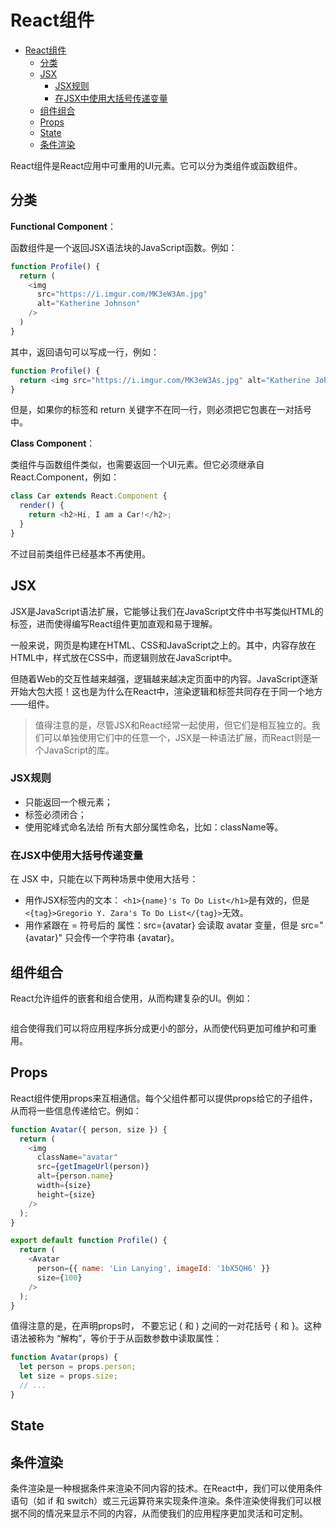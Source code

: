 # React组件

- [React组件](#react组件)
  - [分类](#分类)
  - [JSX](#jsx)
    - [JSX规则](#jsx规则)
    - [在JSX中使用大括号传递变量](#在jsx中使用大括号传递变量)
  - [组件组合](#组件组合)
  - [Props](#props)
  - [State](#state)
  - [条件渲染](#条件渲染)

React组件是React应用中可重用的UI元素。它可以分为类组件或函数组件。

## 分类

**Functional Component**：

函数组件是一个返回JSX语法块的JavaScript函数。例如：

```javascript
function Profile() {
  return (
    <img
      src="https://i.imgur.com/MK3eW3Am.jpg"
      alt="Katherine Johnson"
    />
  )
}
```

其中，返回语句可以写成一行，例如：

```javascript
function Profile() {
  return <img src="https://i.imgur.com/MK3eW3As.jpg" alt="Katherine Johnson" />;
}
```

但是，如果你的标签和 return 关键字不在同一行，则必须把它包裹在一对括号中。

**Class Component**：

类组件与函数组件类似，也需要返回一个UI元素。但它必须继承自React.Component，例如：

```javascript
class Car extends React.Component {
  render() {
    return <h2>Hi, I am a Car!</h2>;
  }
}
```

不过目前类组件已经基本不再使用。

## JSX

JSX是JavaScript语法扩展，它能够让我们在JavaScript文件中书写类似HTML的标签，进而使得编写React组件更加直观和易于理解。

一般来说，网页是构建在HTML、CSS和JavaScript之上的。其中，内容存放在HTML中，样式放在CSS中，而逻辑则放在JavaScript中。

但随着Web的交互性越来越强，逻辑越来越决定页面中的内容。JavaScript逐渐开始大包大揽！这也是为什么在React中，渲染逻辑和标签共同存在于同一个地方——组件。

> 值得注意的是，尽管JSX和React经常一起使用，但它们是相互独立的。我们可以单独使用它们中的任意一个，JSX是一种语法扩展，而React则是一个JavaScript的库。

### JSX规则

- 只能返回一个根元素；
- 标签必须闭合；
- 使用驼峰式命名法给 所有大部分属性命名，比如：className等。

### 在JSX中使用大括号传递变量

在 JSX 中，只能在以下两种场景中使用大括号：

- 用作JSX标签内的文本： `<h1>{name}'s To Do List</h1>`是有效的，但是`<{tag}>Gregorio Y. Zara's To Do List</{tag}>`无效。
- 用作紧跟在 = 符号后的 属性：src={avatar} 会读取 avatar 变量，但是 src="{avatar}" 只会传一个字符串 {avatar}。

## 组件组合

React允许组件的嵌套和组合使用，从而构建复杂的UI。例如：

```javascript


```

组合使得我们可以将应用程序拆分成更小的部分，从而使代码更加可维护和可重用。

## Props

React组件使用props来互相通信。每个父组件都可以提供props给它的子组件，从而将一些信息传递给它。例如：

```javascript
function Avatar({ person, size }) {
  return (
    <img
      className="avatar"
      src={getImageUrl(person)}
      alt={person.name}
      width={size}
      height={size}
    />
  );
}

export default function Profile() {
  return (
    <Avatar
      person={{ name: 'Lin Lanying', imageId: '1bX5QH6' }}
      size={100}
    />
  );
}
```

值得注意的是，在声明props时， 不要忘记 ( 和 ) 之间的一对花括号 { 和 }。这种语法被称为 “解构”，等价于于从函数参数中读取属性：

```javascript
function Avatar(props) {
  let person = props.person;
  let size = props.size;
  // ...
}
```

## State

## 条件渲染

条件渲染是一种根据条件来渲染不同内容的技术。在React中，我们可以使用条件语句（如 if 和 switch）或三元运算符来实现条件渲染。条件渲染使得我们可以根据不同的情况来显示不同的内容，从而使我们的应用程序更加灵活和可定制。
